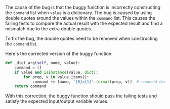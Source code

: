The cause of the bug is that the buggy function is incorrectly constructing the `command` list when `value` is a dictionary. The bug is caused by using double quotes around the values within the `command` list. This causes the failing tests to compare the actual result with the expected result and find a mismatch due to the extra double quotes.

To fix the bug, the double quotes need to be removed when constructing the `command` list.

Here's the corrected version of the buggy function:

```python
def _dict_arg(self, name, value):
    command = []
    if value and isinstance(value, dict):
        for prop, v in value.items():
            command += [name, '{0}={1}'.format(prop, v)]  # removed double quotes
    return command
```

With this correction, the buggy function should pass the failing tests and satisfy the expected input/output variable values.